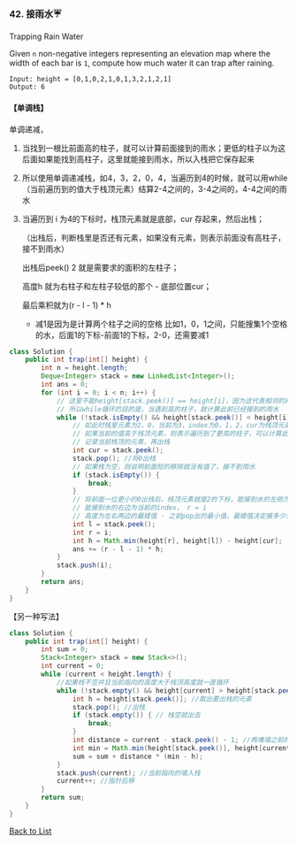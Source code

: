 ### 42. 接雨水☔️

Trapping Rain Water

Given `n` non-negative integers representing an elevation map where the width of each bar is `1`, compute how much water it can trap after raining.

```
Input: height = [0,1,0,2,1,0,1,3,2,1,2,1]
Output: 6
```



#### 【单调栈】

单调递减，

1. 当找到一根比前面高的柱子，就可以计算前面接到的雨水；更低的柱子以为这后面如果能找到高柱子，这里就能接到雨水，所以入栈把它保存起来

2. 所以使用单调递减栈，如4，3，2，0，4，当遍历到4的时候，就可以用while（当前遍历到的值大于栈顶元素）结算2-4之间的，3-4之间的，4-4之间的雨水

3. 当遍历到 i 为4的下标时，栈顶元素就是底部，cur 存起来，然后出栈；

   （出栈后，判断栈里是否还有元素，如果没有元素，则表示前面没有高柱子，接不到雨水）

   出栈后peek() 2 就是需要求的面积的左柱子；

   高度h 就为右柱子和左柱子较低的那个 - 底部位置cur；

   最后乘积就为(r - l - 1) * h

   - 减1是因为是计算两个柱子之间的空格 比如1，0，1之间，只能搜集1个空格的水，后面1的下标-前面1的下标，2-0，还需要减1

```java
class Solution {
    public int trap(int[] height) {
        int n = height.length;
        Deque<Integer> stack = new LinkedList<Integer>();
        int ans = 0;
        for (int i = 0; i < n; i++) {
          	// 这里不能height[stack.peek()] == height[i]，因为这代表相邻的两数一样高，接不到雨水
          	// 所以while循环的目的是，当遇到高的柱子，就计算此前已经接到的雨水
            while (!stack.isEmpty() && height[stack.peek()] < height[i]) {
              	// 如此时栈里元素为2，0，当前为3，index为0，1，2，cur为栈顶元素0的下标cur = 1
              	// 如果当前的值高于栈顶元素，则表示遍历到了更高的柱子，可以计算此前接到的雨水
              	// 记录当前栈顶的元素，再出栈
                int cur = stack.peek(); 
                stack.pop(); //将0出栈
              	// 如果栈为空，则说明前面短的移除就没有值了，接不到雨水
                if (stack.isEmpty()) {
                    break;
                }
              	// 将前面一位更小的0出栈后，栈顶元素就是2的下标，能接到水的左侧为2的下标l = 0
              	// 能接到水的右边为当前的index， r = i
              	// 高度为左右两边的最矮值 - 之前pop出的最小值，最矮值决定接多少水
                int l = stack.peek();
                int r = i; 
                int h = Math.min(height[r], height[l]) - height[cur];
                ans += (r - l - 1) * h;
            }
            stack.push(i);
        }
        return ans;
    }
}
```



【另一种写法】

```java
class Solution {
    public int trap(int[] height) {
        int sum = 0;
        Stack<Integer> stack = new Stack<>();
        int current = 0;
        while (current < height.length) {
            //如果栈不空并且当前指向的高度大于栈顶高度就一直循环
            while (!stack.empty() && height[current] > height[stack.peek()]) {
                int h = height[stack.peek()]; //取出要出栈的元素
                stack.pop(); //出栈
                if (stack.empty()) { // 栈空就出去
                    break; 
                }
                int distance = current - stack.peek() - 1; //两堵墙之前的距离。
                int min = Math.min(height[stack.peek()], height[current]);
                sum = sum + distance * (min - h);
            }
            stack.push(current); //当前指向的墙入栈
            current++; //指针后移
        }
        return sum;
    }
}
```







[Back to List](https://github.com/xiaoshuzhao/leetcode-notes-java/blob/main/%E6%95%B0%E6%8D%AE%E7%BB%93%E6%9E%84/%E6%A0%88%E4%B8%8E%E9%98%9F%E5%88%97/Stack%20%26%20Queue%20List.md)
